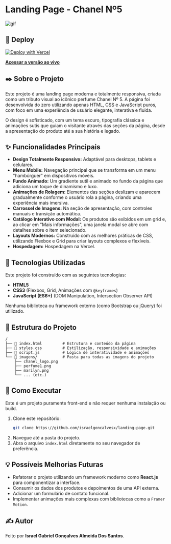 

# Landing Page - Chanel Nº5

![gif](https://github.com/user-attachments/assets/7cce1e21-ce65-4d00-a76b-e74f76640c8a)

## 🚀 Deploy

[![Deploy with Vercel](https://vercel.com/button)](https://landing-page-eta-three-68.vercel.app/)

**[Acessar a versão ao vivo](https://seu-link-do-projeto.vercel.app)**

## ✒️ Sobre o Projeto

Este projeto é uma landing page moderna e totalmente responsiva, criada como um tributo visual ao icônico perfume Chanel Nº 5. A página foi desenvolvida do zero utilizando apenas HTML, CSS e JavaScript puros, com foco em uma experiência de usuário elegante, interativa e fluida.

O design é sofisticado, com um tema escuro, tipografia clássica e animações sutis que guiam o visitante através das seções da página, desde a apresentação do produto até a sua história e legado.

## ✨ Funcionalidades Principais

  * **Design Totalmente Responsivo:** Adaptável para desktops, tablets e celulares.
  * **Menu Mobile:** Navegação principal que se transforma em um menu "hambúrguer" em dispositivos móveis.
  * **Fundo Animado:** Um gradiente sutil e animado no fundo da página que adiciona um toque de dinamismo e luxo.
  * **Animações de Rolagem:** Elementos das seções deslizam e aparecem gradualmente conforme o usuário rola a página, criando uma experiência mais imersiva.
  * **Carrossel de Imagens:** Na seção de apresentação, com controles manuais e transição automática.
  * **Catálogo Interativo com Modal:** Os produtos são exibidos em um grid e, ao clicar em "Mais informações", uma janela modal se abre com detalhes sobre o item selecionado.
  * **Layouts Modernos:** Construído com as melhores práticas de CSS, utilizando Flexbox e Grid para criar layouts complexos e flexíveis.
  * **Hospedagem:** Hospedagem na Vercel.

## 🚀 Tecnologias Utilizadas

Este projeto foi construído com as seguintes tecnologias:

  * **HTML5**
  * **CSS3** (Flexbox, Grid, Animações com `@keyframes`)
  * **JavaScript (ES6+)** (DOM Manipulation, Intersection Observer API)

Nenhuma biblioteca ou framework externo (como Bootstrap ou jQuery) foi utilizado.

## 📂 Estrutura do Projeto

```
/
├── 📄 index.html         # Estrutura e conteúdo da página
├── 📄 styles.css         # Estilização, responsividade e animações
├── 📄 script.js          # Lógica de interatividade e animações
└── 📁 imagens/           # Pasta para todas as imagens do projeto
    ├── chanel_logo.png
    ├── perfume1.png
    ├── marilyn.png
    └── ... (etc.)
```

## 🏃 Como Executar

Este é um projeto puramente front-end e não requer nenhuma instalação ou build.

1.  Clone este repositório:
    ```bash
    git clone https://github.com/israelgoncalvesx/landing-page.git
    ```
2.  Navegue até a pasta do projeto.
3.  Abra o arquivo `index.html` diretamente no seu navegador de preferência.

## 💡 Possíveis Melhorias Futuras

  * Refatorar o projeto utilizando um framework moderno como **React.js** para componentizar a interface.
  * Consumir os dados dos produtos e depoimentos de uma API externa.
  * Adicionar um formulário de contato funcional.
  * Implementar animações mais complexas com bibliotecas como a `Framer Motion`.

## ✍️ Autor

Feito por **Israel Gabriel Gonçalves Almeida Dos Santos**.
